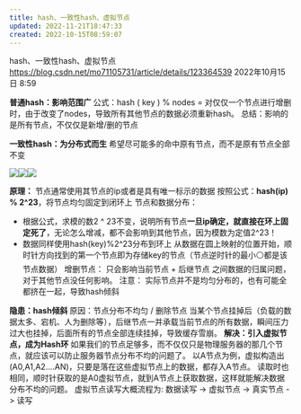 ```yaml
---
title: hash、一致性hash、虚拟节点
updated: 2022-11-21T18:47:33
created: 2022-10-15T08:59:07
---
```


hash、一致性hash、虚拟节点
<https://blog.csdn.net/mo71105731/article/details/123364539>
2022年10月15日
8:59

**普通hash：影响范围广**
公式：hash ( key ) % nodes =
对仅仅一个节点进行增删时，由于改变了nodes，导致所有其他节点的数据必须重新hash。
总结：影响的是所有节点，不仅仅是新增/删的节点

**一致性hash：为分布式而生**
希望尽可能多的命中原有节点，而不是原有节点全部不变

![](C:\Users\82609\AppData\Local\Temp\Java\pandoc/media/image1.png)![](C:\Users\82609\AppData\Local\Temp\Java\pandoc/media/image2.png)![](C:\Users\82609\AppData\Local\Temp\Java\pandoc/media/image3.png)

**原理：**
节点通常使用其节点的ip或者是具有唯一标示的数据 按照公式：**hash(ip) % 2^23**，将节点均匀固定到闭环上
节点和数据分布：
- 根据公式，求模的数2 ^ 23不变，说明所有节点**一旦ip确定，就直接在环上固定死了**，无论怎么增减，都不会影响到其他节点，因为模数为定值2^23！
- 数据同样使用hash(key)%2^23分布到环上
从数据在圆上映射的位置开始，顺时针方向找到的第一个节点即为存储key的节点（节点逆时针的最小⚪都是该节点数据）
增删节点：
只会影响当前节点 + 后继节点 之间数据的归属问题，对于其他节点没任何影响。
注意：
实际节点并不是均匀分布的，也有可能全都挤在一起，导致hash倾斜

**隐患：hash倾斜**
原因：节点分布不均匀 / 删除节点
当某个节点挂掉后（负载的数据太多、宕机、人为删除等），后继节点一并承载当前节点的所有数据，瞬间压力过大也挂掉，后面所有的节点全部连续挂掉，导致缓存雪崩。
**解决：引入虚拟节点，成为Hash环**
如果我们的节点足够多，而不仅仅只是物理服务器的那几个节点，就应该可以防止服务器节点分布不均的问题了。
以A节点为例，虚拟构造出(A0,A1,A2....AN)，只要是落在这些虚拟节点上的数据，都存入A节点。
读取时也相同，顺时针获取的是A0虚拟节点，就到A节点上获取数据，这样就能解决数据分布不均的问题。
虚拟节点读写大概流程为: 数据读写 -\> 虚拟节点 -\> 真实节点 -\> 读写
